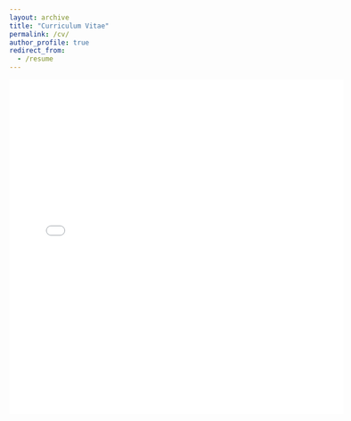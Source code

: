 ```yaml
---
layout: archive
title: "Curriculum Vitae"
permalink: /cv/
author_profile: true
redirect_from:
  - /resume
---
```


<embed src="{{ site.baseurl }}/files/Yuhao_CV.pdf" width="600" height="600" type='application/pdf'>